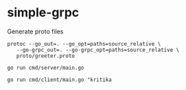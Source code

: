 # simple-grpc

Generate proto files
```
protoc --go_out=. --go_opt=paths=source_relative \
   --go-grpc_out=. --go-grpc_opt=paths=source_relative \
   proto/greeter.proto

```


`go run cmd/server/main.go`

`go run cmd/client/main.go "kritika`